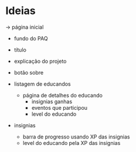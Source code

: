 # Ideias

-> página inicial
  - fundo do PAQ
  - título
  - explicação do projeto
  - botão sobre

- listagem de educandos
  - página de detalhes do educando
    - insignias ganhas
    - eventos que participou
    - level do educando

- insignias
  - barra de progresso usando XP das insignias
  - level do educando pela XP das insignias
